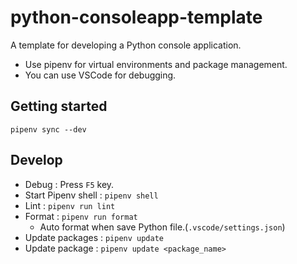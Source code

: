 # python-consoleapp-template
A template for developing a Python console application.

- Use pipenv for virtual environments and package management.
- You can use VSCode for debugging.

## Getting started

```shell
pipenv sync --dev
```

## Develop

- Debug : Press `F5` key.
- Start Pipenv shell : `pipenv shell`
- Lint : `pipenv run lint`
- Format : `pipenv run format`
    - Auto format when save Python file.(`.vscode/settings.json`)
- Update packages : `pipenv update`
- Update package : `pipenv update <package_name>`
